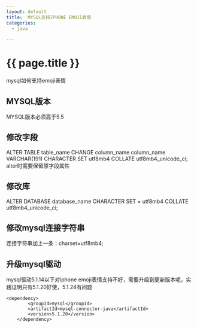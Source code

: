 ```yaml
---
layout: default
title:  MYSQL支持IPHONE EMOJI表情
categories:
  - java

---
```

# {{ page.title }}

mysql如何支持emoji表情

## MYSQL版本

MYSQL版本必须高于5.5

## 修改字段

ALTER TABLE table_name CHANGE column_name column_name VARCHAR(191) CHARACTER SET utf8mb4 COLLATE utf8mb4_unicode_ci;
alter时需要保留原字段属性

## 修改库

ALTER DATABASE database_name CHARACTER SET = utf8mb4 COLLATE utf8mb4_unicode_ci;

## 修改mysql连接字符串

连接字符串加上一条：charset=utf8mb4;

## 升级mysql驱动

mysql驱动5.1.14以下对iphone emoji表情支持不好，需要升级到更新版本呢，实践证明只有5.1.20好使，5.1.24有问题

	<dependency>
            <groupId>mysql</groupId>
            <artifactId>mysql-connector-java</artifactId>
            <version>5.1.20</version>
        </dependency>


